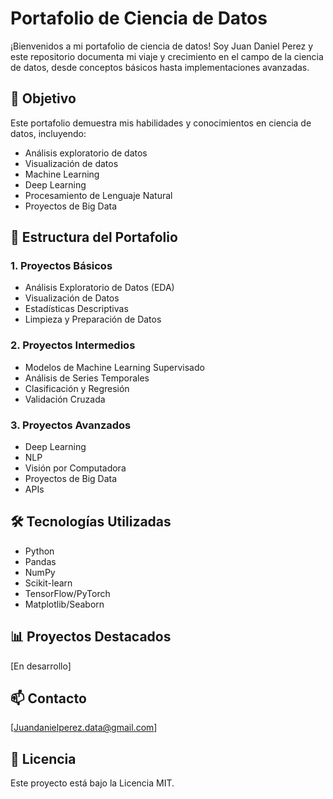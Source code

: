 # Portafolio de Ciencia de Datos

¡Bienvenidos a mi portafolio de ciencia de datos! Soy Juan Daniel Perez y este repositorio documenta mi viaje y crecimiento en el campo de la ciencia de datos, desde conceptos básicos hasta implementaciones avanzadas.

## 🎯 Objetivo
Este portafolio demuestra mis habilidades y conocimientos en ciencia de datos, incluyendo:
- Análisis exploratorio de datos
- Visualización de datos
- Machine Learning
- Deep Learning
- Procesamiento de Lenguaje Natural
- Proyectos de Big Data

## 📂 Estructura del Portafolio

### 1. Proyectos Básicos
- Análisis Exploratorio de Datos (EDA)
- Visualización de Datos
- Estadísticas Descriptivas
- Limpieza y Preparación de Datos

### 2. Proyectos Intermedios
- Modelos de Machine Learning Supervisado
- Análisis de Series Temporales
- Clasificación y Regresión
- Validación Cruzada

### 3. Proyectos Avanzados
- Deep Learning
- NLP
- Visión por Computadora
- Proyectos de Big Data
- APIs

## 🛠️ Tecnologías Utilizadas
- Python
- Pandas
- NumPy
- Scikit-learn
- TensorFlow/PyTorch
- Matplotlib/Seaborn

## 📊 Proyectos Destacados
[En desarrollo]

## 📫 Contacto
[Juandanielperez.data@gmail.com]

## 📝 Licencia
Este proyecto está bajo la Licencia MIT.
